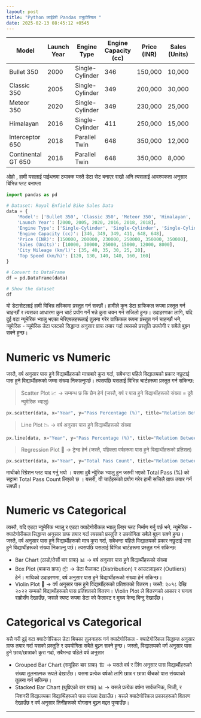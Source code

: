 ```yaml
---
layout: post
title: "Python लाईब्रेरी Pandas ट्युटोरियल "
date: 2025-02-13 08:45:12 +0545
---
```


| Model               | Launch Year | Engine Type     | Engine Capacity (cc) | Price (INR) | Sales (Units) | City Mileage (km/l) | Top Speed (km/h) |
|---------------------|-------------|-----------------|-----------------------|-------------|----------------|----------------------|-------------------|
| Bullet 350          | 2000        | Single-Cylinder | 346                   | 150,000     | 10,000         | 35                   | 120               |
| Classic 350         | 2005        | Single-Cylinder | 349                   | 200,000     | 30,000         | 40                   | 130               |
| Meteor 350          | 2020        | Single-Cylinder | 349                   | 230,000     | 25,000         | 35                   | 140               |
| Himalayan           | 2016        | Single-Cylinder | 411                   | 250,000     | 15,000         | 30                   | 140               |
| Interceptor 650     | 2018        | Parallel Twin   | 648                   | 350,000     | 12,000         | 25                   | 160               |
| Continental GT 650  | 2018        | Parallel Twin   | 648                   | 350,000     | 8,000          | 20                   | 160               |



ओहो , हामी यसलाई पाईथनमा ठ्याक्क यस्तै डेटा सेट बनाएर राखौ अनि त्यसलाई आवश्यकता अनुसार बिभिन्न प्लट बनाम्ला 
``` python 
import pandas as pd

# Dataset: Royal Enfield Bike Sales Data
data = {
    'Model': ['Bullet 350', 'Classic 350', 'Meteor 350', 'Himalayan', 'Interceptor 650', 'Continental GT 650'],
    'Launch Year': [2000, 2005, 2020, 2016, 2018, 2018],
    'Engine Type': ['Single-Cylinder', 'Single-Cylinder', 'Single-Cylinder', 'Single-Cylinder', 'Parallel Twin', 'Parallel Twin'],
    'Engine Capacity (cc)': [346, 349, 349, 411, 648, 648],
    'Price (INR)': [150000, 200000, 230000, 250000, 350000, 350000],
    'Sales (Units)': [10000, 30000, 25000, 15000, 12000, 8000],
    'City Mileage (km/l)': [35, 40, 35, 30, 25, 20],
    'Top Speed (km/h)': [120, 130, 140, 140, 160, 160]
}

# Convert to DataFrame
df = pd.DataFrame(data)

# Show the dataset
df


```

यो डेटासेटलाई हामी विभिन्न तरिकामा प्रस्तुत गर्न सक्छौं। हामीले कुन डेटा ग्राफिकल रूपमा प्रस्तुत गर्न चाहन्छौं र त्यसका आधारमा कुन चार्ट प्रयोग गर्ने भन्ने कुरा चयन गर्न सजिलो हुन्छ। उदाहरणका लागि, यदि दुई वटा न्यूमेरिक भ्यालु भएका भेरिएबलहरूलाई तुलना गरेर ग्राफिकल रूपमा प्रस्तुत गर्न चाहन्छौं भने, न्यूमेरिक - न्यूमेरिक डेटा प्लटको सिद्धान्त अनुसार ग्राफ तयार गर्दा त्यसको प्रस्तुति उपयोगी र सबैले बुझ्न सक्ने हुन्छ।

# Numeric vs Numeric
जस्तै, वर्ष अनुसार पास हुने विद्यार्थीहरूको मात्राबारे कुरा गर्दा, सबैभन्दा पहिले विद्यालयको प्रकार नछुटाई पास हुने विद्यार्थीहरूको जम्मा संख्या निकाल्नुपर्छ। त्यसपछि यसलाई विभिन्न चार्टहरूमा प्रस्तुत गर्न सकिन्छ:
> Scatter Plot 📈 → सम्बन्ध छ कि छैन हेर्न (जस्तै, वर्ष र पास हुने विद्यार्थीहरूको संख्या = दुवै न्युमेरिक भ्यालु)
``` python
px.scatter(data, x="Year", y="Pass Percentage (%)", title="Relation Between Year and Pass Percentage")
```
> Line Plot 📉 → वर्ष अनुसार पास हुने विद्यार्थीहरूको संख्या
``` python
px.line(data, x="Year", y="Pass Percentage (%)", title="Relation Between Year and Pass Percentage")
```
> Regression Plot 📏 → ट्रेन्ड हेर्न (जस्तै, पछिल्ला वर्षहरूमा पास हुने विद्यार्थीहरूको प्रतिशत)
``` python
px.scatter(data, x="Year", y="Total Pass Count", title="Relation Between Year and Pass Percentage", trendline="ols")
```
माथीको रिग्रेशन प्लट याद गर्नु भयो । यसमा दुबै न्युेरिक भ्यालु हुन जरुरी भएको Total Pass (%) को सट्टामा Total Pass Count लिएको छ ।
यसरी, यी चार्टहरूको प्रयोग गरेर हामी सजिलै ग्राफ तयार गर्न सक्छौं।

# Numeric vs Categorical

त्यस्तै, यदि एउटा न्युमेरिक भ्यालु र एउटा क्याटेगोरीकल भ्यालु लिएर प्लट निर्माण गर्नु पर्छ भने, न्युमेरिक - क्याटेगोरीकल सिद्धान्त अनुसार ग्राफ तयार गर्दा त्यसको प्रस्तुति र उपयोगिता सबैले बुझ्न सक्ने हुन्छ। जस्तै, वर्ष अनुसार पास हुने विद्यार्थीहरूको मात्र कुरा गर्दा, सबैभन्दा पहिले विद्यालयको प्रकार नछुटाई पास हुने विद्यार्थीहरूको संख्या निकाल्नु पर्छ। त्यसपछि यसलाई विभिन्न चार्टहरूमा प्रस्तुत गर्न सकिन्छ:
- Bar Chart (ठाडो/तेर्सो बार ग्राफ) 📊 → वर्ष अनुसार पास हुने विद्यार्थीहरूको संख्या
- Box Plot (बाकस ग्राफ) 📦 → डेटा फैलावट (Distribution) र आउटलाइअर (Outliers) हेर्न। माथिको उदाहरणमा, वर्ष अनुसार पास हुने विद्यार्थीहरूको संख्या हेर्न सकिन्छ।
- Violin Plot 🎻 → वर्ष अनुसार पास हुने विद्यार्थीहरूको प्रतिशतको वितरण। जस्तै: २०१८ देखि २०२२ सम्मको विद्यार्थीहरूको पास प्रतिशतको वितरण। Violin Plot ले वितरणको आकार र घनत्व राम्रोसँग देखाउँछ, जसले स्पष्ट रूपमा डेटा को फैलावट र मुख्य केन्द्र बिन्दु देखाउँछ।

# Categorical vs Categorical
यसै गरी दुई वटा क्याटेगोरिकल डेटा बिचका तुलनाहरू गर्न क्याटेगोरिकल - क्याटेगोरिकल सिद्धान्त अनुसार ग्राफ तयार गर्दा यसको प्रस्तुति र उपयोगिता सबैले बुझ्न सक्ने हुन्छ। जस्तो, विद्यालयको वर्ग अनुसार पास हुने छात्र/छात्राको कुरा गर्दा, सबैभन्दा पहिले वर्ष अनुसार 
- Grouped Bar Chart (समूहिक बार ग्राफ) 🏗 → यसले वर्ष र लिंग अनुसार पास विद्यार्थीहरूको संख्या तुलनात्मक रूपले देखाउँछ। यसमा प्रत्येक वर्षको लागि छात्र र छात्रा बीचको पास संख्याको तुलना गर्न सकिन्छ।
- Stacked Bar Chart (थुप्रिएको बार ग्राफ) 📊 → यसले प्रत्येक वर्षमा सार्वजनिक, निजी, र मिशनरी विद्यालयका विद्यार्थिहरूको पास संख्या देखाउँछ। यसले क्याटेगोरिकल प्रकारहरूको वितरण देखाउँछ र वर्ष अनुसार तिनीहरूको योगदान बुझ्न मद्दत पुर्‍याउँछ।

---
